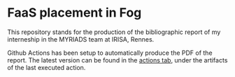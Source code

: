 # FaaS placement in Fog

This repository stands for the production of the bibliographic report of my interneship in the MYRIADS team at IRISA, Rennes.

Github Actions has been setup to automatically produce the PDF of the report. The latest version can be found in the [actions tab](https://github.com/VolodiaPG/biblio_fog_faas/actions), under the artifacts of the last executed action.